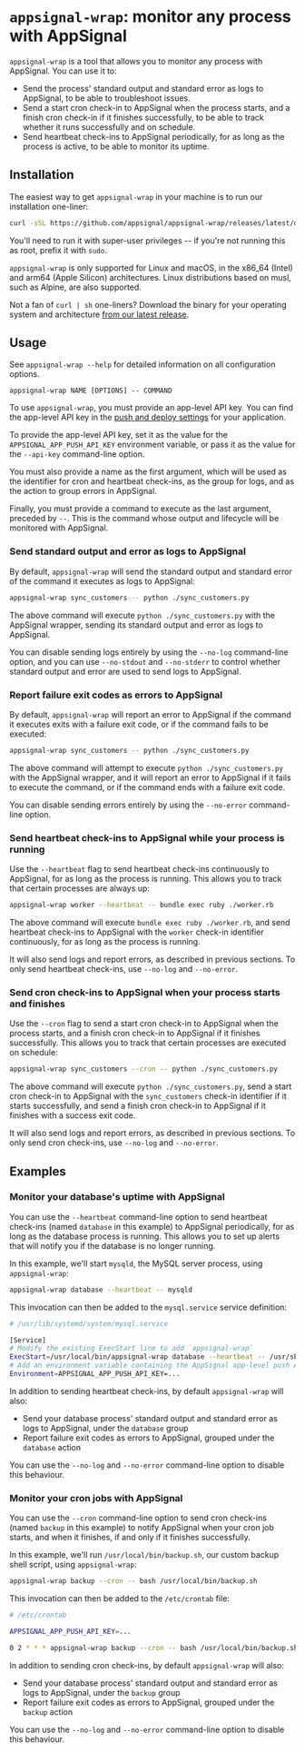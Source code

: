 # `appsignal-wrap`: monitor any process with AppSignal

`appsignal-wrap` is a tool that allows you to monitor any process with AppSignal. You can use it to:

- Send the process' standard output and standard error as logs to AppSignal, to be able to troubleshoot issues.
- Send a start cron check-in to AppSignal when the process starts, and a finish cron check-in if it finishes successfully, to be able to track whether it runs successfully and on schedule.
- Send heartbeat check-ins to AppSignal periodically, for as long as the process is active, to be able to monitor its uptime.

## Installation

The easiest way to get `appsignal-wrap` in your machine is to run our installation one-liner:

```sh
curl -sSL https://github.com/appsignal/appsignal-wrap/releases/latest/download/install.sh | sh
```

You'll need to run it with super-user privileges -- if you're not running this as root, prefix it with `sudo`.

`appsignal-wrap` is only supported for Linux and macOS, in the x86_64 (Intel) and arm64 (Apple Silicon) architectures. Linux distributions based on musl, such as Alpine, are also supported.

Not a fan of `curl | sh` one-liners? Download the binary for your operating system and architecture [from our latest release](https://github.com/appsignal/appsignal-wrap/releases/latest/).

## Usage

See `appsignal-wrap --help` for detailed information on all configuration options.

```
appsignal-wrap NAME [OPTIONS] -- COMMAND
```

To use `appsignal-wrap`, you must provide an app-level API key. You can find the app-level API key in the [push and deploy settings](https://appsignal.com/redirect-to/app?to=api_keys) for your application.

To provide the app-level API key, set it as the value for the `APPSIGNAL_APP_PUSH_API_KEY` environment variable, or pass it as the value for the `--api-key` command-line option.

You must also provide a name as the first argument, which will be used as the identifier for cron and heartbeat check-ins, as the group for logs, and as the action to group errors in AppSignal.

Finally, you must provide a command to execute as the last argument, preceded by `--`. This is the command whose output and lifecycle will be monitored with AppSignal.

### Send standard output and error as logs to AppSignal

By default, `appsignal-wrap` will send the standard output and standard error of the command it executes as logs to AppSignal:

```sh
appsignal-wrap sync_customers -- python ./sync_customers.py
```

The above command will execute `python ./sync_customers.py` with the AppSignal wrapper, sending its standard output and error as logs to AppSignal.

You can disable sending logs entirely by using the `--no-log` command-line option, and you can use `--no-stdout` and `--no-stderr` to control whether standard output and error are used to send logs to AppSignal.

### Report failure exit codes as errors to AppSignal

By default, `appsignal-wrap` will report an error to AppSignal if the command it executes exits with a failure exit code, or if the command fails to be executed:

```sh
appsignal-wrap sync_customers -- python ./sync_customers.py
```

The above command will attempt to execute `python ./sync_customers.py` with the AppSignal wrapper, and it will report an error to AppSignal if it fails to execute the command, or if the command ends with a failure exit code.

You can disable sending errors entirely by using the `--no-error` command-line option.

### Send heartbeat check-ins to AppSignal while your process is running

Use the `--heartbeat` flag to send heartbeat check-ins continuously to AppSignal, for as long as the process is running. This allows you to track that certain processes are always up:

```sh
appsignal-wrap worker --heartbeat -- bundle exec ruby ./worker.rb
```

The above command will execute `bundle exec ruby ./worker.rb`, and send heartbeat check-ins to AppSignal with the `worker` check-in identifier continuously, for as long as the process is running.

It will also send logs and report errors, as described in previous sections. To only send heartbeat check-ins, use `--no-log` and `--no-error`.

### Send cron check-ins to AppSignal when your process starts and finishes

Use the `--cron` flag to send a start cron check-in to AppSignal when the process starts, and a finish cron check-in to AppSignal if it finishes successfully. This allows you to track that certain processes are executed on schedule:

```sh
appsignal-wrap sync_customers --cron -- python ./sync_customers.py
```

The above command will execute `python ./sync_customers.py`, send a start cron check-in to AppSignal with the `sync_customers` check-in identifier if it starts successfully, and send a finish cron check-in to AppSignal if it finishes with a success exit code.

It will also send logs and report errors, as described in previous sections. To only send cron check-ins, use `--no-log` and `--no-error`.

## Examples

### Monitor your database's uptime with AppSignal

You can use the `--heartbeat` command-line option to send heartbeat check-ins (named `database` in this example) to AppSignal periodically, for as long as the database process is running. This allows you to set up alerts that will notify you if the database is no longer running.

In this example, we'll start `mysqld`, the MySQL server process, using `appsignal-wrap`:

```sh
appsignal-wrap database --heartbeat -- mysqld
```

This invocation can then be added to the `mysql.service` service definition:

```sh
# /usr/lib/systemd/system/mysql.service

[Service]
# Modify the existing ExecStart line to add `appsignal-wrap`
ExecStart=/usr/local/bin/appsignal-wrap database --heartbeat -- /usr/sbin/mysqld
# Add an environment variable containing the AppSignal app-level push API key
Environment=APPSIGNAL_APP_PUSH_API_KEY=...
```

In addition to sending heartbeat check-ins, by default `appsignal-wrap` will also: 

- Send your database process' standard output and standard error as logs to AppSignal, under the `database` group
- Report failure exit codes as errors to AppSignal, grouped under the `database` action

You can use the `--no-log` and `--no-error` command-line option to disable this behaviour.

### Monitor your cron jobs with AppSignal

You can use the `--cron` command-line option to send cron check-ins (named `backup` in this example) to notify AppSignal when your cron job starts, and when it finishes, if and only if it finishes successfully.

In this example, we'll run `/usr/local/bin/backup.sh`, our custom backup shell script, using `appsignal-wrap`:

```sh
appsignal-wrap backup --cron -- bash /usr/local/bin/backup.sh
```

This invocation can then be added to the `/etc/crontab` file:

```sh
# /etc/crontab

APPSIGNAL_APP_PUSH_API_KEY=...

0 2 * * * appsignal-wrap backup --cron -- bash /usr/local/bin/backup.sh
```

In addition to sending cron check-ins, by default `appsignal-wrap` will also: 

- Send your database process' standard output and standard error as logs to AppSignal, under the `backup` group
- Report failure exit codes as errors to AppSignal, grouped under the `backup` action

You can use the `--no-log` and `--no-error` command-line option to disable this behaviour.
